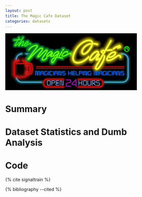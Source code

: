 ```yaml
---
layout: post
title: The Magic Cafe Dataset
categories: datasets 
---
```


![The Magic Cafe](/assets/themagiccafe.gif)

# Summary

# Dataset Statistics and Dumb Analysis

# Code

{% cite signaltrain %}

{% bibliography --cited %}
